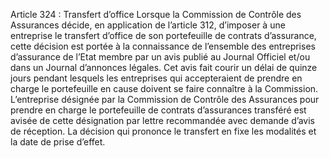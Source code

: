 Article 324 : Transfert d’office
Lorsque la Commission de Contrôle des Assurances décide, en application de l’article 312, d’imposer à une entreprise le transfert d’office de son portefeuille de contrats d’assurance, cette décision est portée à la connaissance de l’ensemble des entreprises d’assurance de l’Etat membre par un avis publié au Journal Officiel et/ou dans un Journal d’annonces légales. Cet avis fait courir un délai de quinze jours pendant lesquels les entreprises qui accepteraient de prendre en charge le portefeuille en cause doivent se faire connaître à la Commission.
L’entreprise désignée par la Commission de Contrôle des Assurances pour prendre en charge le portefeuille de contrats d’assurances transféré est avisée de cette désignation par lettre recommandée avec demande d’avis de réception.
La décision qui prononce le transfert en fixe les modalités et la date de prise d’effet.